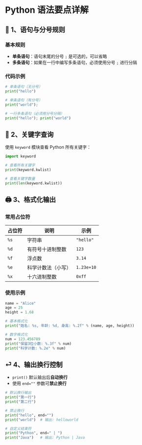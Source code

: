 # Python 语法要点详解

## 📝 1、语句与分号规则

### 基本规则
- **单条语句**：语句末尾的分号 `;` 是可选的，可以省略
- **多条语句**：如果在一行中编写多条语句，必须使用分号 `;` 进行分隔

### 代码示例
```python
# 单条语句（无分号）
print("hello")

# 单条语句（有分号）
print("world");

# 一行多条语句（必须用分号分隔）
print("hello"); print("world")
```

## 🔑 2、关键字查询

使用 `keyword` 模块查看 Python 所有关键字：

```python
import keyword

# 查看所有关键字
print(keyword.kwlist)

# 查看关键字数量
print(len(keyword.kwlist))
```

## 🖨️ 3、格式化输出

### 常用占位符

| 占位符 | 说明               | 示例        |
|--------|--------------------|-------------|
| `%s`   | 字符串             | `"hello"`   |
| `%d`   | 有符号十进制整数   | `123`       |
| `%f`   | 浮点数             | `3.14`      |
| `%e`   | 科学计数法（小写） | `1.23e+10`  |
| `%x`   | 十六进制整数       | `0xff`      |

### 使用示例

```python
name = "Alice"
age = 25
height = 1.68

# 基本格式化
print("姓名: %s, 年龄: %d, 身高: %.2f" % (name, age, height))

# 数字格式化
num = 123.456789
print("保留3位小数: %.3f" % num)
print("科学计数: %.2e" % num)
```
## ⏎ 4、输出换行控制

- `print()` 默认输出后**自动换行**
- 使用 `end=""` 参数可**禁止换行**

```python
# 默认换行输出
print("第一行")
print("第二行")

# 禁止换行
print("hello", end="")
print("world")  # 输出: helloworld

# 自定义结束符
print("Python", end=" | ")
print("Java")   # 输出: Python | Java

